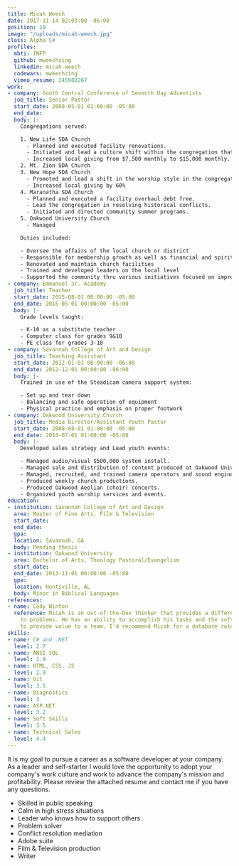 ```yaml
---
title: Micah Weech
date: 2017-11-14 02:03:00 -06:00
position: 19
image: "/uploads/micah-weech.jpg"
class: Alpha C#
profiles:
  mbti: INFP
  github: mweechzing
  linkedin: micah-weech
  codewars: mweechzing
  vimeo_resume: 245988267
work:
- company: South Central Conference of Seventh Day Adventists
  job_title: Senior Pastor
  start_date: 2008-05-01 01:00:00 -05:00
  end_date: 
  body: |-
    Congregations served:

    1. New Life SDA Church
      - Planned and executed facility renovations.
      - Initiated and lead a culture shift within the congregation that increased weekly attendance.
      - Increased local giving from $7,500 monthly to $15,000 monthly.
    2. Mt. Zion SDA Church
    3. New Hope SDA Church
      - Promoted and lead a shift in the worship style in the congregation. That increased weekly attendance.
      - Increased local giving by 60%
    4. Maranatha SDA Church
      - Planned and executed a facility overhaul debt free.
      - Lead the congregation in resolving historical conflicts.
      - Initiated and directed community summer programs.
    5. Oakwood University Church
      - Managed

    Duties included:

    - Oversee the affairs of the local church or district
    - Responsible for membership growth as well as financial and spiritual growth
    - Renovated and maintain church facilities
    - Trained and developed leaders on the local level
    - Supported the community thru various initiatives focused on improving the quality of life
- company: Emmanuel Jr. Academy
  job_title: Teacher
  start_date: 2015-08-01 00:00:00 -05:00
  end_date: 2016-05-01 00:00:00 -05:00
  body: |-
    Grade levels taught:

    - K-10 as a substitute teacher
    - Computer class for grades 9&10
    - PE class for grades 3-10
- company: Savannah College of Art and Design
  job_title: Teaching Assistant
  start_date: 2012-01-01 00:00:00 -06:00
  end_date: 2012-12-01 00:00:00 -06:00
  body: |-
    Trained in use of the Steadicam camera support system:

    - Set up and tear down
    - Balancing and safe operation of equipment
    - Physical practice and emphasis on proper footwork
- company: Oakwood University Church
  job_title: Media Director/Assistant Youth Pastor
  start_date: 2008-08-01 01:00:00 -05:00
  end_date: 2010-07-01 01:00:00 -05:00
  body: |-
    Developed sales strategy and Lead youth events:

    - Managed audio/visual $500,000 system install.
    - Managed sale and distribution of content produced at Oakwood University Church for world wide distribution.
    - Managed, recruited, and trained camera operators and sound engineers.
    - Produced weekly church productions.
    - Produced Oakwood Aeolian (choir) concerts.
    - Organized youth worship services and events.
education:
- institution: Savannah College of Art and Design
  area: Master of Fine Arts, Film & Television
  start_date: 
  end_date: 
  gpa: 
  location: Savannah, GA
  body: Pending thesis
- institution: Oakwood University
  area: Bachelor of Arts, Theology Pastoral/Evangelism
  start_date: 
  end_date: 2013-11-01 00:00:00 -05:00
  gpa: 
  location: Huntsville, AL
  body: Minor in Biblical Languages
references:
- name: Cody Winton
  reference: Micah is an out-of-the-box thinker that provides a different perspective
    to problems. He has an ability to accomplish his tasks and the soft skills necessary
    to provide value to a team. I'd recommend Micah for a database role.
skills:
- name: C# and .NET
  level: 2.7
- name: ANSI SQL
  level: 2.9
- name: HTML, CSS, JS
  level: 2.9
- name: Git
  level: 3.5
- name: Diagnostics
  level: 3
- name: ASP.NET
  level: 3.2
- name: Soft Skills
  level: 3.5
- name: Technical Sales
  level: 4.4
---
```


It is my goal to pursue a career as a software developer at your company. As a leader and self-starter I would love the opportunity to adopt your company's work culture and work to advance the company's mission and profitability. Please review the attached resume and contact me if you have any questions.

- Skilled in public speaking
- Calm in high stress situations
- Leader who knows how to support others
- Problem solver
- Conflict resolution mediation
- Adobe suite
- Film & Television production
- Writer